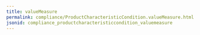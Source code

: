 ```yaml
---
title: valueMeasure
permalink: compliance/ProductCharacteristicCondition.valueMeasure.html
jsonid: compliance_productcharacteristiccondition_valuemeasure
---
```

